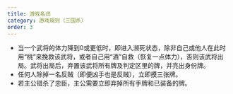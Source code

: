 ```yaml
---
title: 游戏名词
category: 游戏规则（三国杀）
order: 3
---
```


+ 当一个武将的体力降到0或更低时，即进入濒死状态，除非自己或他人在此时用“桃”来挽救该武将，或者自己用“酒”自救（恢复一点体力），否则该武将出局。武将出局后，弃置该武将所有牌及判定区里的牌，并亮出身份牌。
+ 任何人除掉一名反贼（即便凶手也是反贼），立即摸三张牌。
+ 若主公错杀了忠臣，主公需要立即弃掉所有手牌和已装备的牌。